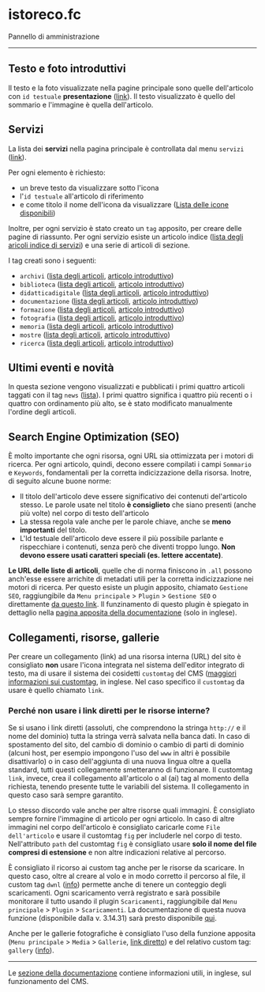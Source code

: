 # istoreco.fc
Pannello di amministrazione

---

## Testo e foto introduttivi
Il testo e la foto visualizzate nella pagine principale sono quelle dell'articolo con `id testuale` **presentazione** ([link](#article/edit/3)).
Il testo visualizzato è quello del sommario e l'immagine è quella dell'articolo.

## Servizi
La lista dei **servizi** nella pagina principale è controllata dal menu `servizi` ([link](#menu/all)).

Per ogni elemento è richiesto:

- un breve testo da visualizzare sotto l'icona
- l'`id testuale` all'articolo di riferimento
- e come titolo il nome dell'icona da visualizzare (<a href="http://fontawesome.io/icons" target="_blank">Lista delle icone disponibili</a>)

Inoltre, per ogni servizio è stato creato un `tag` apposito, per creare delle pagine di riassunto. Per ogni servizio esiste un articolo indice ([lista degli aricoli indice di servizi](#article/all/servizi)) e una serie di articoli di sezione.

I tag creati sono i seguenti:
- `archivi` ([lista degli articoli](#article/all/archivi), [articolo introduttivo](#article/edit/9))
- `biblioteca` ([lista degli articoli](#article/all/biblioteca), [articolo introduttivo](#article/edit/6))
- `didatticadigitale` ([lista degli articoli](#article/all/didatticadigitale), [articolo introduttivo](#article/edit/15))
- `documentazione` ([lista degli articoli](#article/all/documentazione), [articolo introduttivo](#article/edit/14))
- `formazione` ([lista degli articoli](#article/all/formazione), [articolo introduttivo](#article/edit/20))
- `fotografia` ([lista degli articoli](#article/all/fotografia), [articolo introduttivo](#article/edit/21))
- `memoria` ([lista degli articoli](#article/all/memoria), [articolo introduttivo](#article/edit/13))
- `mostre` ([lista degli articoli](#article/all/mostre), [articolo introduttivo](#article/edit/22))
- `ricerca` ([lista degli articoli](#article/all/ricerca), [articolo introduttivo](#article/edit/23))

## Ultimi eventi e novità
In questa sezione vengono visualizzati e pubblicati i primi quattro articoli taggati con il tag `news` ([lista](#article/all/news)).
I primi quattro significa i quattro più recenti o i quattro con ordinamento più alto, se è stato modificato manualmente l'ordine degli articoli.

## Search Engine Optimization (SEO)
È molto importante che ogni risorsa, ogni URL sia ottimizzata per i motori di ricerca.
Per ogni articolo, quindi, decono essere compilati i campi `Sommario` e `Keywords`, fondamentali per la corretta indicizzazione della risorsa.
Inotre, di seguito alcune buone norme:
- Il titolo dell'articolo deve essere significativo dei contenuti del'articolo stesso. Le parole usate nel titolo **è consiglieto** che siano presenti (anche più volte) nel corpo di testo dell'articolo
- La stessa regola vale anche per le parole chiave, anche se **meno importanti** del titolo.
- L'Id testuale dell'articolo deve essere il più possibile parlante e rispecchiare i contenuti, senza però che diventi troppo lungo. **Non devono essere usati caratteri speciali (es. lettere accentate)**.

**Le URL delle liste di articoli**, quelle che di norma finiscono in `.all` possono anch'esse essere arrichite di metadati utili per la corretta indicizzazione nei motori di ricerca. Per questo esiste un plugin apposito, chiamato `Gestione SEO`, raggiungibile da `Menu principale` > `Plugin` > `Gestione SEO` o direttamente [da questo link](#seo/all).
Il funzinamento di questo plugin è spiegato in dettaglio nella [pagina apposita della documentazione](#docs/read/seo) (solo in inglese).

## Collegamenti, risorse, gallerie
Per creare un collegamento (link) ad una risorsa interna (URL) del sito è consigliato **non** usare l'icona integrata nel sistema dell'editor integrato di testo, ma di usare il sistema dei cosidetti `customtag` del CMS ([maggiori informazioni sui customtag](#docs/read/customtags), in inglese.
Nel caso specifico il `customtag` da usare è quello chiamato `link`.

### Perché non usare i link diretti per le risorse interne?
Se si usano i link diretti (assoluti, che comprendono la stringa `http://` e il nome del dominio) tutta la stringa verrà salvata nella banca dati. In caso di spostamento del sito, del cambio di dominio o cambio di parti di dominio (alcuni host, per esempio impongono l'uso del `www` in altri è possibile disattivarlo) o in caso dell'aggiunta di una nuova lingua oltre a quella standard, tutti questi collegamente smetteranno di funzionare. Il customtag `link`, invece, crea il collegamento all'articolo o al (ai) tag al momento della richiesta, tenendo presente tutte le variabili del sistema. Il collegamento in questo caso sarà sempre garantito.

Lo stesso discordo vale anche per altre risorse quali immagini. È consigliato sempre fornire l'immagine di articolo per ogni articolo. In caso di altre immagini nel corpo dell'articolo è consigliato caricarle come `File dell'articolo` e usare il customtag `fig` per includerle nel corpo di testo. Nell'attributo `path` del customtag `fig` è consigliato usare **solo il nome del file compresi di estensione** e non altre indicazioni relative al percorso.


È consigliato il ricorso ai custom tag anche per le risorse da scaricare. In questo caso, oltre al creare al volo e in modo corretto il percorso al file, il custom tag `dwnl` ([info](#docs/read/customtags)) permette anche di tenere un conteggio degli scaricamenti. Ogni scaricamento verrà registrato e sarà possibile monitorare il tutto usando il plugin `Scaricamenti`, raggiungibile dal `Menu principale` > `Plugin` > `Scaricamenti`. La documentazione di questa nuova funzione (disponibile dalla v. 3.14.31) sarà presto disponibile [qui](#docs/read/downloadcount).

Anche per le gallerie fotografiche è consigliato l'uso della funzione apposita (`Menu principale` > `Media` > `Gallerie`, [link diretto](#galleries/all)) e del relativo custom tag: `gallery` ([info](docs/read/customtags)).

---
Le [sezione della documentazione](#docs/read/index) contiene informazioni utili, in inglese, sul funzionamento del CMS.
